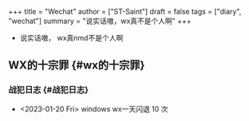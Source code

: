 +++
title = "Wechat"
author = ["ST-Saint"]
draft = false
tags = ["diary", "wechat"]
summary = "说实话嗷，wx真不是个人啊"
+++


-   说实话嗷， wx真nmd不是个人啊

## WX的十宗罪 {#wx的十宗罪}


### 战犯日志 {#战犯日志}

-   <span class="timestamp-wrapper"><span class="timestamp">&lt;2023-01-20 Fri&gt; </span></span> windows wx一天闪退 10 次
